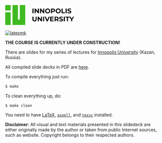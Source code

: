 <img alt="innopolis logo" src="innopolis-logo.svg" height="64px"/>

[![latexmk](https://github.com/yegor256/osbp/actions/workflows/latexmk.yml/badge.svg?branch=master)](https://github.com/yegor256/osbp/actions/workflows/latexmk.yml)

**THE COURSE IS CURRENTLY UNDER CONSTRUCTION!**

There are slides for my series of lectures for [Innopolis University](https://innopolis.university/) (Kazan, Russia).

<!-- All recorded videos (so far) are in [this YouTube playlist](https://www.youtube.com/playlist?list=PLaIsQH4uc08x_T-Aelduv3Zf0DWRx40pq). -->

All compiled slide decks in PDF are [here](https://yegor256.github.io/osbp/).

To compile everything just run:

```bash
$ make
```

To clean everything up, do:

```
$ make clean
```

You need to have
[LaTeX](https://en.wikipedia.org/wiki/LaTeX),
[`aspell`](http://aspell.net/),
and
[`texsc`](https://rubygems.org/gems/texsc)
installed.

**Disclaimer**: All visual and text materials presented in
this slidedeck are either originally made by the author or taken from public
Internet sources, such as website. Copyright belongs to their respected
authors.